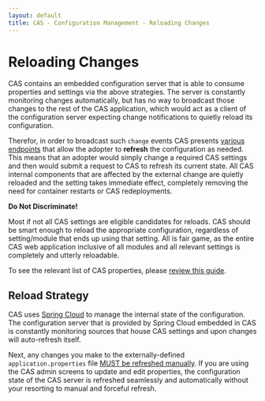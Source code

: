 ```yaml
---
layout: default
title: CAS - Configuration Management - Reloading Changes
---
```


# Reloading Changes

CAS contains an embedded configuration server that is able to consume properties and settings
via the above strategies. The server is constantly monitoring changes automatically,
but has no way to broadcast those changes
to the rest of the CAS application, which would act as a client of the configuration
server expecting change notifications to quietly reload its configuration.

Therefor, in order to broadcast such `change` events CAS
presents [various endpoints](Monitoring-Statistics.html) that allow the adopter
to **refresh** the configuration as needed. This means that an adopter would simply
change a required CAS settings and then would submit
a request to CAS to refresh its current state. All CAS internal components that are affected
by the external change are quietly reloaded
and the setting takes immediate effect, completely removing the need for container restarts or CAS redeployments.

<div class="alert alert-info"><strong>Do Not Discriminate!</strong><p>Most if not all CAS settings are eligible candidates
for reloads. CAS should be smart enough to reload the appropriate configuration, regardless of setting/module that
ends up using that setting. All is fair game, as the entire CAS web application inclusive of all modules and all
relevant settings is completely and utterly reloadable. </p></div>

To see the relevant list of CAS properties, please [review this guide](Configuration-Properties.html).

## Reload Strategy

CAS uses [Spring Cloud](https://github.com/spring-cloud/spring-cloud-config)
to manage the internal state of the configuration. The configuration server that
is provided by Spring Cloud embedded in CAS is constantly monitoring sources
that house CAS settings and upon changes will auto-refresh itself.

Next, any changes you make to the externally-defined `application.properties`
file [MUST be refreshed manually](Monitoring-Statistics.html).
If you are using the CAS admin screens to update and edit properties,
the configuration state of the CAS server
is refreshed seamlessly and automatically without your resorting
to manual and forceful refresh.

